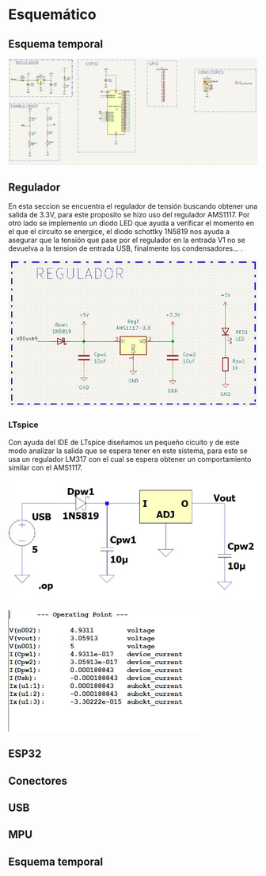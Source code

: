 # Esquemático

## Esquema temporal

![](https://github.com/edcorreamo/Mocap/blob/main/imagenes/EsquematicoTempo.JPG "width=100")

## Regulador
En esta seccion se encuentra el regulador de tensión buscando obtener una salida de 3.3V, para este proposito se hizo uso del regulador AMS1117. Por otro lado se implemento un diodo LED que ayuda a verificar el momento en el que el circuito se energice, el diodo schottky 1N5819 nos ayuda a asegurar que la tensión que pase por el regulador en la entrada V1 no se devuelva a la tension de entrada USB, finalmente los condensadores... . 

![](https://github.com/edcorreamo/Mocap/blob/main/imagenes/Regulador.JPG "width=70")

### LTspice
Con ayuda del IDE de LTspice diseñamos un pequeño cicuito y de este modo analizar la salida que se espera tener en este sistema, para este se usa un regulador LM317 con el cual se espera obtener un comportamiento similar con el AMS1117.

![](https://github.com/edcorreamo/Mocap/blob/main/imagenes/SimRegulador.JPG "width=40")

![](https://github.com/edcorreamo/Mocap/blob/main/imagenes/SimResultRegulador.JPG "width=70")

## ESP32

## Conectores

## USB

## MPU

## Esquema temporal
